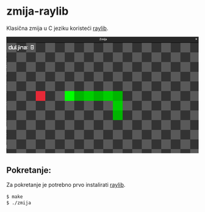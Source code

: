 # zmija-raylib
Klasična zmija u C jeziku koristeći [raylib](https://www.raylib.com/).

![primjer](./primjer.png)

## Pokretanje:
Za pokretanje je potrebno prvo instalirati [raylib](https://www.raylib.com/).
```console
$ make
$ ./zmija
```
